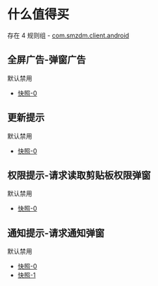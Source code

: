 # 什么值得买

存在 4 规则组 - [com.smzdm.client.android](/src/apps/com.smzdm.client.android.ts)

## 全屏广告-弹窗广告

默认禁用

- [快照-0](https://i.gkd.li/import/12695751)

## 更新提示

默认禁用

- [快照-0](https://i.gkd.li/import/13198016)

## 权限提示-请求读取剪贴板权限弹窗

默认禁用

- [快照-0](https://i.gkd.li/import/13198020)

## 通知提示-请求通知弹窗

默认禁用

- [快照-0](https://i.gkd.li/import/13438810)
- [快照-1](https://i.gkd.li/import/13626746)
